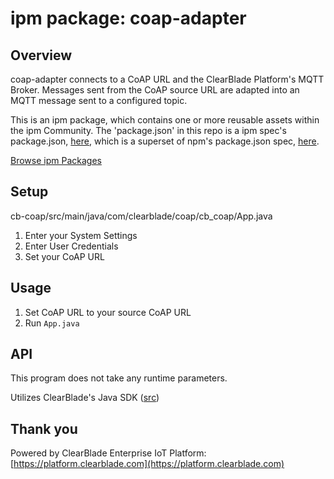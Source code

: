 
# ipm package: coap-adapter

## Overview

coap-adapter connects to a CoAP URL and the ClearBlade Platform's MQTT Broker. Messages sent from the CoAP source URL are adapted into an MQTT message sent to a configured topic.

This is an ipm package, which contains one or more reusable assets within the ipm Community. The 'package.json' in this repo is a ipm spec's package.json, [here](https://docs.clearblade.com/v/3/6-ipm/spec), which is a superset of npm's package.json spec, [here](https://docs.npmjs.com/files/package.json).

[Browse ipm Packages](https://ipm.clearblade.com)

## Setup

cb-coap/src/main/java/com/clearblade/coap/cb_coap/App.java

1. Enter your System Settings
2. Enter User Credentials
3. Set your CoAP URL

## Usage

1. Set CoAP URL to your source CoAP URL
2. Run `App.java`


## API

This program does not take any runtime parameters.

Utilizes ClearBlade's Java SDK ([src](https://github.com/ClearBlade/ClearBladeJavaSDK))

## Thank you

Powered by ClearBlade Enterprise IoT Platform: [https://platform.clearblade.com](https://platform.clearblade.com)

